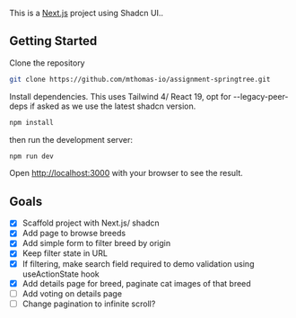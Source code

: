 This is a [Next.js](https://nextjs.org) project using Shadcn UI..

## Getting Started

Clone the repository

```bash
git clone https://github.com/mthomas-io/assignment-springtree.git
```

Install dependencies.
This uses Tailwind 4/ React 19, opt for --legacy-peer-deps if asked as we use the latest shadcn version.

```bash
npm install
```


then run the development server:

```bash
npm run dev
```

Open [http://localhost:3000](http://localhost:3000) with your browser to see the result.


## Goals

- [x] Scaffold project with Next.js/ shadcn
- [x] Add page to browse breeds
- [x] Add simple form to filter breed by origin
- [x] Keep filter state in URL
- [x] If filtering, make search field required to demo validation using useActionState hook
- [x] Add details page for breed, paginate cat images of that breed
- [ ] Add voting on details page
- [ ] Change pagination to infinite scroll?